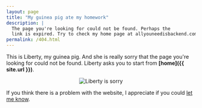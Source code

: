 ```yaml
---
layout: page
title: "My guinea pig ate my homework"
description: |
  The page you're looking for could not be found. Perhaps the
  link is expired. Try to check my home page at allyouneedisbackend.com
permalink: /404.html
---
```


This is Liberty, my guinea pig. And she is really sorry that the page you're looking for could not be found.
Liberty asks you to start from **[home]({{ site.url }})**.

<p style="text-align: center;">
<img src="{{ site.cdn.http }}/photos/liberty-is-sorry-frame-sized.png" class="image-center"
 layout="responsive" alt="Liberty is sorry" id="404">
</p>

If you think there is a problem with the website, I appreciate if you could [let me know](mailto:viach.kakovskyi@gmail.com).
